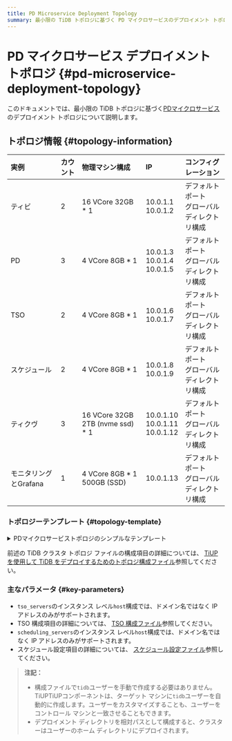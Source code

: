 ```yaml
---
title: PD Microservice Deployment Topology
summary: 最小限の TiDB トポロジに基づく PD マイクロサービスのデプロイメント トポロジを学習します。
---
```


# PD マイクロサービス デプロイメント トポロジ {#pd-microservice-deployment-topology}

このドキュメントでは、最小限の TiDB トポロジに基づく[PDマイクロサービス](/pd-microservices.md)のデプロイメント トポロジについて説明します。

## トポロジ情報 {#topology-information}

| 実例             | カウント | 物理マシン構成                          | IP                                      | コンフィグレーション                 |
| :------------- | :--- | :------------------------------- | :-------------------------------------- | :------------------------- |
| ティビ            | 2    | 16 VCore 32GB * 1                | 10.0.1.1<br/> 10.0.1.2                  | デフォルトポート<br/>グローバルディレクトリ構成 |
| PD             | 3    | 4 VCore 8GB * 1                  | 10.0.1.3<br/> 10.0.1.4<br/> 10.0.1.5    | デフォルトポート<br/>グローバルディレクトリ構成 |
| TSO            | 2    | 4 VCore 8GB * 1                  | 10.0.1.6<br/> 10.0.1.7                  | デフォルトポート<br/>グローバルディレクトリ構成 |
| スケジュール         | 2    | 4 VCore 8GB * 1                  | 10.0.1.8<br/> 10.0.1.9                  | デフォルトポート<br/>グローバルディレクトリ構成 |
| ティクヴ           | 3    | 16 VCore 32GB 2TB (nvme ssd) * 1 | 10.0.1.10<br/> 10.0.1.11<br/> 10.0.1.12 | デフォルトポート<br/>グローバルディレクトリ構成 |
| モニタリングとGrafana | 1    | 4 VCore 8GB * 1 500GB (SSD)      | 10.0.1.13                               | デフォルトポート<br/>グローバルディレクトリ構成 |

### トポロジーテンプレート {#topology-template}

<details><summary>PDマイクロサービストポロジのシンプルなテンプレート</summary>

```yaml
# # Global variables are applied to all deployments and used as the default value of
# # the deployments if a specific deployment value is missing.
global:
  user: "tidb"
  ssh_port: 22
  deploy_dir: "/tidb-deploy"
  data_dir: "/tidb-data"
  listen_host: 0.0.0.0
  arch: "amd64"
  pd_mode: "ms" # To enable PD microservices, you must specify this field as "ms".

monitored:
  node_exporter_port: 9200
  blackbox_exporter_port: 9215

# # Specifies the configuration of PD servers.
pd_servers:
  - host: 10.0.1.3
  - host: 10.0.1.4
  - host: 10.0.1.5

# # Specifies the configuration of TiDB servers.
tidb_servers:
  - host: 10.0.1.1
  - host: 10.0.1.2

# # Specifies the configuration of TiKV servers.
tikv_servers:
  - host: 10.0.1.10
  - host: 10.0.1.11
  - host: 10.0.1.12

# # Specifies the configuration of TSO servers.
tso_servers:
  - host: 10.0.1.6
  - host: 10.0.1.7

# # Specifies the configuration of Scheduling servers.
scheduling_servers:
  - host: 10.0.1.8
  - host: 10.0.1.9

# # Specifies the configuration of Prometheus servers.
monitoring_servers:
  - host: 10.0.1.13

# # Specifies the configuration of Grafana servers.
grafana_servers:
  - host: 10.0.1.13
```

</details>

前述の TiDB クラスタ トポロジ ファイルの構成項目の詳細については、 [TiUP を使用して TiDB をデプロイするためのトポロジ構成ファイル](/tiup/tiup-cluster-topology-reference.md)参照してください。

### 主なパラメータ {#key-parameters}

-   `tso_servers`のインスタンス レベル`host`構成では、ドメイン名ではなく IP アドレスのみがサポートされます。
-   TSO 構成項目の詳細については、 [TSO 構成ファイル](/tso-configuration-file.md)参照してください。
-   `scheduling_servers`のインスタンス レベル`host`構成では、ドメイン名ではなく IP アドレスのみがサポートされます。
-   スケジュール設定項目の詳細については、 [スケジュール設定ファイル](/scheduling-configuration-file.md)参照してください。

> **注記：**
>
> -   構成ファイルで`tidb`ユーザーを手動で作成する必要はありません。TiUPTiUPコンポーネントは、ターゲット マシンに`tidb`ユーザーを自動的に作成します。ユーザーをカスタマイズすることも、ユーザーをコントロール マシンと一致させることもできます。
> -   デプロイメント ディレクトリを相対パスとして構成すると、クラスターはユーザーのホーム ディレクトリにデプロイされます。
